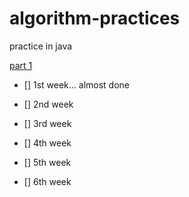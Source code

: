 # algorithm-practices
practice in java

[part 1](https://www.coursera.org/learn/algorithms-part1/home/info)
- [] 1st week... almost done

- [] 2nd week

- [] 3rd week

- [] 4th week

- [] 5th week

- [] 6th week
